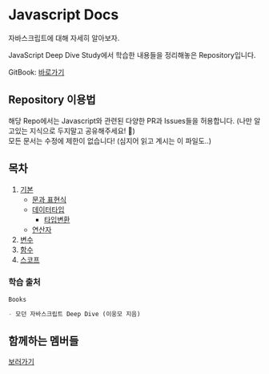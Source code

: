 # Javascript Docs

자바스크립트에 대해 자세히 알아보자.

JavaScript Deep Dive Study에서 학습한 내용들을 정리해놓은 Repository입니다.

GitBook: [바로가기](https://cians-organization.gitbook.io/javascript-docs/)

## Repository 이용법

해당 Repo에서는 Javascript와 관련된 다양한 PR과 Issues들을 허용합니다. (나만 알고있는 지식으로 두지말고 공유해주세요! 🙇)  
모든 문서는 수정에 제한이 없습니다! (심지어 읽고 계시는 이 파일도..)

## 목차

1. [기본](./%EA%B8%B0%EB%B3%B8.md)
   - [문과 표현식](./%EB%AC%B8%EA%B3%BC%20%ED%91%9C%ED%98%84%EC%8B%9D.md)
   - [데이터타입](./%EB%8D%B0%EC%9D%B4%ED%84%B0%ED%83%80%EC%9E%85.md)
     - [타입변환](./%ED%83%80%EC%9E%85%EB%B3%80%ED%99%98.md)
   - [연산자](./%EC%97%B0%EC%82%B0%EC%9E%90.md)
2. [변수](./%EB%B3%80%EC%88%98.md)
3. [함수](./%ED%95%A8%EC%88%98.md)
4. [스코프](./%EC%8A%A4%EC%BD%94%ED%94%84.md)

### 학습 출처

```markdown
Books

- 모던 자바스크립트 Deep Dive (이웅모 지음)
```

## 함께하는 멤버들

[보러가기](./with-members.md)
